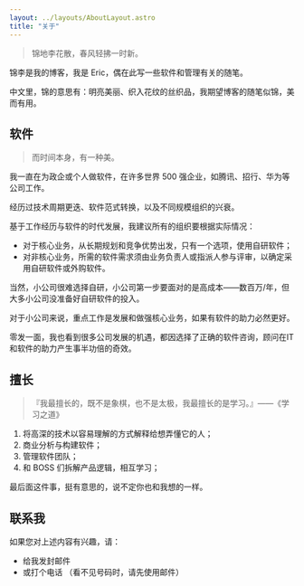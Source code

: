 ```yaml
---
layout: ../layouts/AboutLayout.astro
title: "关于"
---
```


> 锦地李花散，春风轻拂一时新。

锦李是我的博客，我是 Eric，偶在此写一些软件和管理有关的随笔。

中文里，锦的意思有：明亮美丽、织入花纹的丝织品，我期望博客的随笔似锦，美而有用。

## 软件

> 而时间本身，有一种美。

我一直在为政企或个人做软件，在许多世界 500 强企业，如腾讯、招行、华为等公司工作。

经历过技术周期更迭、软件范式转换，以及不同规模组织的兴衰。

基于工作经历与软件的时代发展，我建议所有的组织要根据实际情况：

* 对于核心业务，从长期规划和竞争优势出发，只有一个选项，使用自研软件；
* 对非核心业务，所需的软件需求须由业务负责人或指派人参与评审，以确定采用自研软件或外购软件。

当然，小公司很难选择自研，小公司第一步要面对的是高成本——数百万/年，但大多小公司没准备好自研软件的投入。

对于小公司来说，重点工作是发展和做强核心业务，如果有软件的助力必然更好。

零发一面，我也看到很多公司发展的机遇，都因选择了正确的软件咨询，顾问在IT和软件的助力产生事半功倍的奇效。

## 擅长

> 『我最擅长的，既不是象棋，也不是太极，我最擅长的是学习。』——《学习之道》

1. 将高深的技术以容易理解的方式解释给想弄懂它的人；
2. 商业分析与构建软件；
3. 管理软件团队；
4. 和 BOSS 们拆解产品逻辑，相互学习；

最后面这件事，挺有意思的，说不定你也和我想的一样。

## 联系我

如果您对上述内容有兴趣，请：

* 给我发封邮件 <span class="email"></span> 
* 或打个电话 <span class="mobile"></span><span class="text-gray-400">（看不见号码时，请先使用邮件）</span>

<script is:inline>
Array.prototype.slice.call(document.querySelectorAll('.email'), 0).forEach(el => {
    el.innerText = ['likun.sg', '@', 'gmail.com'].join('');
});

Array.prototype.slice.call(document.querySelectorAll('.mobile'), 0).forEach(el => {
    el.innerText = ['MTc3M', 'jI4MT', 'c3ODA='].join('');
});
</script>
